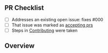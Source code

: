 <!--
👋 Hi, thanks for sending a PR to typescript-eslint! 💖
Please fill out all fields below and make sure each item is true and [x] checked.
Otherwise we may not be able to review your PR.
-->

## PR Checklist

- [ ] Addresses an existing open issue: fixes #000
- [ ] That issue was marked as [accepting prs](https://github.com/typescript-eslint/typescript-eslint/issues?q=is%3Aopen+is%3Aissue+label%3A%22accepting+prs%22)
- [ ] Steps in [Contributing](https://typescript-eslint.io/contributing) were taken

## Overview

<!-- Description of what is changed and how the code change does that. -->
